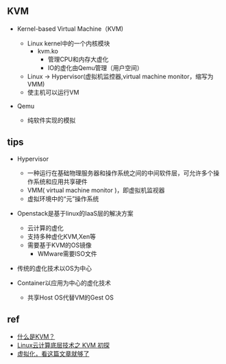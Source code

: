 ## KVM
+  Kernel-based Virtual Machine（KVM)
    + Linux kernel中的一个内核模块
        + kvm.ko
            + 管理CPU和内存大虚化
            + IO的虚化由Qemu管理（用户空间）
    + Linux -> Hypervisor(虚拟机监控器,virtual machine monitor，缩写为 VMM)
    + 使主机可以运行VM

+ Qemu
    + 纯软件实现的模拟

## tips
+ Hypervisor
    + 一种运行在基础物理服务器和操作系统之间的中间软件层，可允许多个操作系统和应用共享硬件
    + VMM( virtual machine monitor )，即虚拟机监视器
    + 虚拟环境中的“元”操作系统

+ Openstack是基于linux的IaaS层的解决方案
    + 云计算的虚化
    + 支持多种虚化KVM,Xen等
    + 需要基于KVM的OS镜像
        + WMware需要ISO文件

<!-- VM vs container -->
+ 传统的虚化技术以OS为中心
    
+ Container以应用为中心的虚化技术
    + 共享Host OS代替VM的Gest OS

## ref
+ [什么是KVM？](https://www.redhat.com/zh/topics/virtualization/what-is-KVM)
+ [Linux云计算底层技术之 KVM 初探](https://zhuanlan.zhihu.com/p/72487608)
+ [虚拟化，看这篇文章就够了](https://www.51cto.com/article/536043.html)